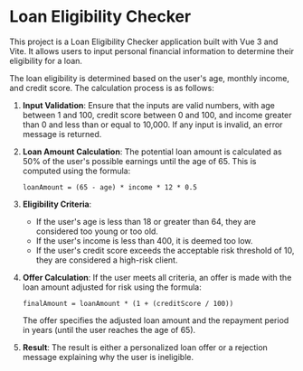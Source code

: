 # Loan Eligibility Checker

This project is a Loan Eligibility Checker application built with Vue 3 and Vite. It allows users to input personal financial information to determine their eligibility for a loan.

The loan eligibility is determined based on the user's age, monthly income, and credit score. The calculation process is as follows:

1. **Input Validation**: Ensure that the inputs are valid numbers, with age between 1 and 100, credit score between 0 and 100, and income greater than 0 and less than or equal to 10,000. If any input is invalid, an error message is returned.

2. **Loan Amount Calculation**: The potential loan amount is calculated as 50% of the user's possible earnings until the age of 65. This is computed using the formula: 
   ```
   loanAmount = (65 - age) * income * 12 * 0.5
   ```

3. **Eligibility Criteria**:
   - If the user's age is less than 18 or greater than 64, they are considered too young or too old.
   - If the user's income is less than 400, it is deemed too low.
   - If the user's credit score exceeds the acceptable risk threshold of 10, they are considered a high-risk client.

4. **Offer Calculation**: If the user meets all criteria, an offer is made with the loan amount adjusted for risk using the formula:
   ```
   finalAmount = loanAmount * (1 + (creditScore / 100))
   ```
   The offer specifies the adjusted loan amount and the repayment period in years (until the user reaches the age of 65).

5. **Result**: The result is either a personalized loan offer or a rejection message explaining why the user is ineligible.

